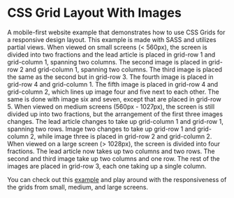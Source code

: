 <h1>CSS Grid Layout With Images</h1>

<p>A mobile-first website example that demonstrates how to use CSS Grids for a responsive design layout. This example is made with SASS and utilizes partial views. When viewed on small screens (< 560px), the screen is divided into two fractions and the lead article is placed in grid-row 1 and grid-column 1, spanning two columns. The second image is placed in grid-row 2 and grid-column 1, spanning two columns. The third image is placed the same as the second but in grid-row 3. The fourth image is placed in grid-row 4 and grid-column 1. The fifth image is placed in grid-row 4 and grid-column 2, which lines up image four and five next to each other. The same is done with image six and seven, except that are placed in grid-row 5. When viewed on medium screens (560px - 1027px), the screen is still divided up into two fractions, but the arrangement of the first three images changes. The lead article changes to take up grid-column 1 and grid-row 1, spanning two rows. Image two changes to take up grid-row 1 and grid-column 2, while image three is placed in grid-row 2 and grid-column 2. When viewed on a large screen (> 1028px), the screen is divided into four fractions. The lead article now takes up two columns and two rows. The second and third image take up two columns and one row. The rest of the images are placed in grid-row 3, each one taking up a single column.</p>
  
  <p>You can check out this <a href="https://htmlpreview.github.io/?https://github.com/DevJHennessy/Responsive_Web_Design/blob/master/CSS_Grid2/index.html">example</a> and play around with the responsiveness of the grids from small, medium, and large screens.</p>
